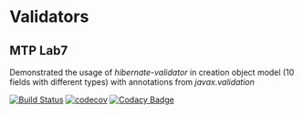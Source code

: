 # Validators
## MTP Lab7

Demonstrated the usage of *hibernate-validator* in creation object model (10 fields with different types) with annotations from *javax.validation*


[![Build Status](https://api.travis-ci.org/Archer1292/stp_serialization.svg?branch=master)](https://travis-ci.org/Archer1292/stp_serialization)
[![codecov](https://codecov.io/gh/Archer1292/mtp_validators/branch/master/graph/badge.svg)](https://codecov.io/gh/Archer1292/mtp_validators)
[![Codacy Badge](https://api.codacy.com/project/badge/Grade/d5d0179e973843d08bf54d6887fd3cd3)](https://www.codacy.com/app/Archer1292/mtp_validators?utm_source=github.com&amp;utm_medium=referral&amp;utm_content=Archer1292/mtp_validators&amp;utm_campaign=Badge_Grade)
